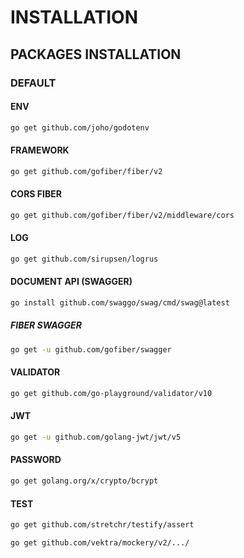 # INSTALLATION

## PACKAGES INSTALLATION
### DEFAULT
#### ENV
```bash
go get github.com/joho/godotenv
```
#### FRAMEWORK
```bash
go get github.com/gofiber/fiber/v2
```
#### CORS FIBER
```bash
go get github.com/gofiber/fiber/v2/middleware/cors
```
#### LOG
```bash
go get github.com/sirupsen/logrus
```
#### DOCUMENT API (SWAGGER)
```bash
go install github.com/swaggo/swag/cmd/swag@latest
```
##### FIBER SWAGGER
```bash
go get -u github.com/gofiber/swagger
```
#### VALIDATOR
```bash
go get github.com/go-playground/validator/v10
```

#### JWT
```bash
go get -u github.com/golang-jwt/jwt/v5
```
#### PASSWORD
```bash
go get golang.org/x/crypto/bcrypt
```

#### TEST
```bash
go get github.com/stretchr/testify/assert
```
```bash
go get github.com/vektra/mockery/v2/.../
```
